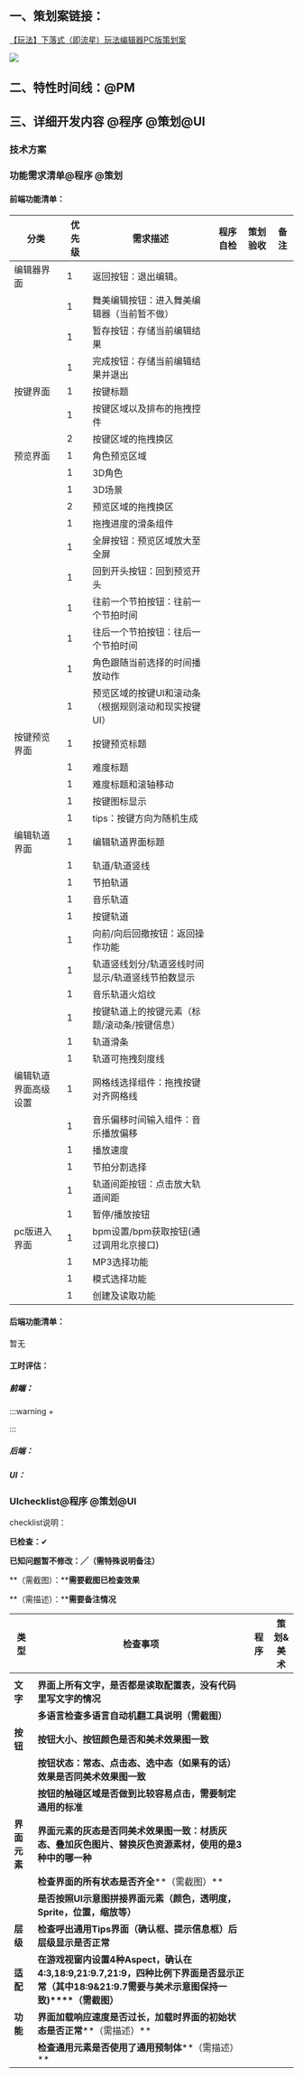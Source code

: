 ## 一、策划案链接：
[【玩法】下落式（即流星）玩法编辑器PC版策划案](https://snh48group.yuque.com/qim4en/xs9kb3/hawed2y2ho5ry8cd#RpbtL)

![](https://cdn.nlark.com/yuque/0/2024/png/44683805/1727403777151-6aa990af-69fc-466f-88b2-a6f9b7af10ce.png?x-oss-process=image%2Fformat%2Cwebp%2Fresize%2Cw_1312%2Climit_0)

## 二、特性时间线：@PM




## 三、详细开发内容 @程序 @策划@UI
### 技术方案
<font style="color:#DF2A3F;"></font>

### 功能需求清单@程序 @策划
#### 前端功能清单：
| 分类 | 优先级 | 需求描述 | 程序自检 | 策划验收 | 备注 |
| --- | --- | --- | --- | --- | --- |
| 编辑器界面 | 1 | 返回按钮：退出编辑。 |  |  |  |
| | 1 | 舞美编辑按钮：进入舞美编辑器（当前暂不做） |  |  |  |
| | 1 | 暂存按钮：存储当前编辑结果 |  |  |  |
| | 1 | 完成按钮：存储当前编辑结果并退出 |  |  |  |
| 按键界面 | 1 | 按键标题 |  |  |  |
|  | 1 | 按键区域以及排布的拖拽控件 |  |  |  |
|  | 2 | 按键区域的拖拽换区 |  |  |  |
| 预览界面 | 1 | 角色预览区域 |  |  |  |
|  | 1 | 3D角色 |  |  |  |
|  | 1 | 3D场景 |  |  |  |
|  | 2 | 预览区域的拖拽换区 |  |  |  |
|  | 1 | 拖拽进度的滑条组件 |  |  |  |
|  | 1 | 全屏按钮：预览区域放大至全屏 |  |  |  |
|  | 1 | 回到开头按钮：回到预览开头 |  |  |  |
|  | 1 | 往前一个节拍按钮：往前一个节拍时间 |  |  |  |
|  | 1 | 往后一个节拍按钮：往后一个节拍时间 |  |  |  |
|  | 1 | 角色跟随当前选择的时间播放动作 |  |  |  |
|  | 1 | 预览区域的按键UI和滚动条（根据规则滚动和现实按键UI） |  |  |  |
| 按键预览界面 | 1 | 按键预览标题 |  |  |  |
|  | 1 | 难度标题 |  |  |  |
|  | 1 | 难度标题和滚轴移动 |  |  |  |
|  | 1 | 按键图标显示 |  |  |  |
|  | 1 | tips：按键方向为随机生成 |  |  |  |
| 编辑轨道界面 | 1 | 编辑轨道界面标题 |  |  |  |
|  | 1 | 轨道/轨道竖线 |  |  |  |
|  | 1 | 节拍轨道 |  |  |  |
|  | 1 | 音乐轨道 |  |  |  |
|  | 1 | 按键轨道 |  |  |  |
|  | 1 | 向前/向后回撤按钮：返回操作功能 |  |  |  |
|  | 1 | 轨道竖线划分/轨道竖线时间显示/轨道竖线节拍数显示 |  |  |  |
|  | 1 | 音乐轨道火焰纹 |  |  |  |
|  | 1 | 按键轨道上的按键元素（标题/滚动条/按键信息） |  |  |  |
|  | 1 | 轨道滑条 |  |  |  |
|  | 1 | 轨道可拖拽刻度线 |  |  |  |
| 编辑轨道界面高级设置 | 1 | 网格线选择组件：拖拽按键对齐网格线 |  |  |  |
|  | 1 | 音乐偏移时间输入组件：音乐播放偏移 |  |  |  |
|  | 1 | 播放速度 |  |  |  |
|  | 1 | 节拍分割选择 |  |  |  |
|  | 1 | 轨道间距按钮：点击放大轨道间距 |  |  |  |
|  | 1 | 暂停/播放按钮 |  |  |  |
| pc版进入界面 | 1 | bpm设置/bpm获取按钮(通过调用北京接口) |  |  |  |
| | 1 | MP3选择功能 |  |  |  |
| | 1 | 模式选择功能 |  |  |  |
| | 1 | 创建及读取功能 |  |  |  |


#### 后端功能清单：
暂无

#### 工时评估：
##### <font style="color:#000000;">前端：</font>
:::warning
+ 

:::





##### 后端：


##### UI：


### UIchecklist@程序 @策划@UI
checklist说明：

**已检查：**✔

**已知问题暂不修改：╱（需特殊说明备注）**

**（需截图）：****需要截图已检查效果**

**（需描述）：****需要备注情况**

| **类型** | **检查事项** | **程序** | **策划&美术** |
| --- | --- | --- | --- |
| | | | |
| **文字** | **界面上所有文字，是否都是读取配置表，没有代码里写文字的情况** | | |
| | **多语言检查****多语言自动机翻工具说明****（需截图）** | | |
| **按钮** | **按钮大小、按钮颜色是否和美术效果图一致** | | |
| | **按钮状态：常态、点击态、选中态（如果有的话）效果是否同美术效果图一致** | | |
| | **按钮的触碰区域是否做到比较容易点击，需要制定通用的标准** | | |
| **界面元素** | **界面元素的灰态是否同美术效果图一致：材质灰态、叠加灰色图片、替换灰色资源素材，使用的是3种中的哪一种** | | |
| | **检查界面的所有状态是否齐全****（需截图）** | | |
| | **是否按照UI示意图拼接界面元素（颜色，透明度，Sprite，位置，缩放等）** | | |
| **层级** | **检查呼出通用Tips界面（确认框、提示信息框）后层级显示是否正常** | | |
| **适配** | **在游戏视窗内设置4种Aspect，确认在4:3,18:9,21:9.7,21:9，四种比例下界面是否显示正常（其中18:9&21:9.7需要与美术示意图保持一致)****（需截图）** | | |
| **功能** | **界面加载响应速度是否过长，加载时界面的初始状态是否正常****（需描述）** | | |
| | **检查通用元素是否使用了通用预制体****（需描述）** | | |






